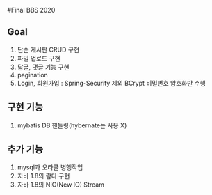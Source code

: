#Final BBS 2020

## Goal
1. 단순 게시판 CRUD 구현
2. 파일 업로드 구현
3. 답글, 댓글 기능 구현
4. pagination
5. Login, 회원가입 : Spring-Security 제외 BCrypt 비밀번호 암호화만 수행


## 구현 기능
1. mybatis DB 핸들링(hybernate는 사용 X)

## 추가 기능
1. mysql과 오라클 병행작업
2. 자바 1.8의 람다 구현
3. 자바 1.8의 NIO(New IO) Stream